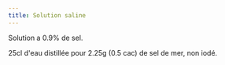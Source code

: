 ```yaml
---
title: Solution saline
---
```


Solution a 0.9% de sel.

25cl d'eau distillée pour 2.25g (0.5 cac) de sel de mer, non iodé.
